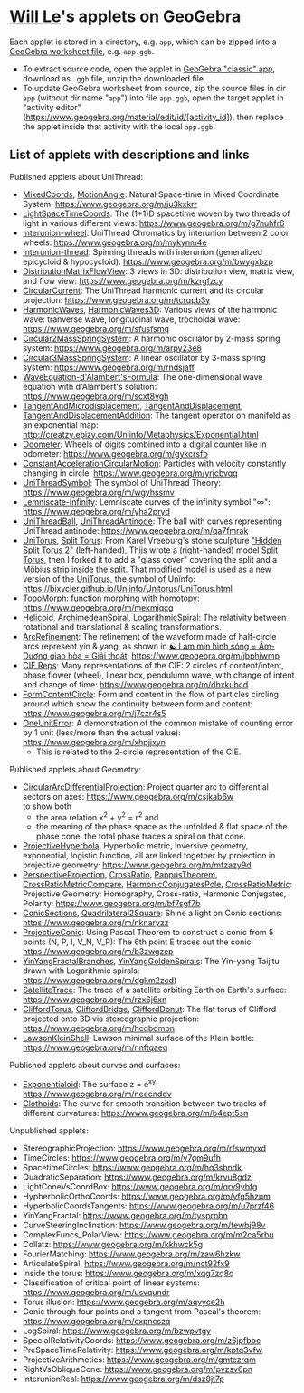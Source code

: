# <a href="https://www.geogebra.org/u/lexuandinhct">Will Le</a>'s applets on GeoGebra

Each applet is stored in a directory, e.g. `app`, which can be zipped into a <a href="https://wiki.geogebra.org/en/Reference:File_Format">GeoGebra worksheet file</a>, e.g. `app.ggb`. 
- To extract source code, open the applet in <a href="https://www.geogebra.org/classic/">GeoGebra "classic" app</a>, download as `.ggb` file, unzip the downloaded file.
- To update GeoGebra worksheet from source, zip the source files in dir  `app` (without dir name "`app`") into file `app.ggb`, open the target applet in "activity editor" (https://www.geogebra.org/material/edit/id/[activity_id]), then replace the applet inside that activity with the local `app.ggb`.


## List of applets with descriptions and links

Published applets about UniThread:

- [MixedCoords](MixedCoords/), [MotionAngle](MotionAngle/): Natural Space-time in Mixed Coordinate System: https://www.geogebra.org/m/ju3kxkrr
- [LightSpaceTimeCoords](LightSpaceTimeCoords/): The (1+1)D spacetime woven by two threads of light in various different views: https://www.geogebra.org/m/g7nuhfr6
- [Interunion-wheel](Interunion-wheel/): UniThread Chromatics by interunion between 2 color wheels: https://www.geogebra.org/m/mykynm4e
- [Interunion-thread](Interunion-thread/): Spinning threads with interunion (generalized epicycloid & hypocycloid): https://www.geogebra.org/m/bwygxbzp
- [DistributionMatrixFlowView](DistributionMatrixFlowView/): 3 views in 3D: distribution view, matrix view, and flow view: https://www.geogebra.org/m/kzrgfzcy
- [CircularCurrent](CircularCurrent/): The UniThread harmonic current and its circular projection: https://www.geogebra.org/m/tcrqpb3y
- [HarmonicWaves](HarmonicWaves/), [HarmonicWaves3D](HarmonicWaves3D/): Various views of the harmonic wave: tranverse wave, longitudinal wave, trochoidal wave: https://www.geogebra.org/m/sfusfsmq
- [Circular2MassSpringSystem](Circular2MassSpringSystem/): A harmonic oscillator by 2-mass spring system: https://www.geogebra.org/m/arpy23e8
- [Circular3MassSpringSystem](Circular3MassSpringSystem/): A linear oscillator by 3-mass spring system: https://www.geogebra.org/m/rndsjaff
- [WaveEquation-d'Alambert'sFormula](WaveEquation-d'Alambert'sFormula/): The one-dimensional wave equation with d'Alambert's solution: https://www.geogebra.org/m/scxt8vgh
- [TangentAndMicrodisplacement](TangentAndMicrodisplacement/), [TangentAndDisplacement](TangentAndDisplacement/), [TangentAndDisplacementAddition](TangentAndDisplacementAddition/): The tangent operator on manifold as an exponential map: http://creatzy.epizy.com/Uniinfo/Metaphysics/Exponential.html
- [Odometer](Odometer/): Wheels of digits combined into a digital counter like in odometer: https://www.geogebra.org/m/gykcrsfb
- [ConstantAccelerationCircularMotion](ConstantAccelerationCircularMotion/): Particles with velocity constantly changing in circle: https://www.geogebra.org/m/yrjcbvqq
- [UniThreadSymbol](UniThreadSymbol/): The symbol of UniThread Theory: https://www.geogebra.org/m/wgyhssmv
- [Lemniscate-Infinity](Lemniscate-Infinity/): Lemniscate curves of the infinity symbol "∞": https://www.geogebra.org/m/yha2pryd
- [UniThreadBall](UniThreadBall/), [UniThreadAntinode](UniThreadAntinode/): The ball with curves representing UniThread antinode: https://www.geogebra.org/m/qa7fmrak
- [UniTorus](UniTorus/), [Split Torus](Split%20Torus/): From Karel Vreeburg's stone sculpture ["Hidden Split Torus 2"](https://www.karelvreeburg.com/kunstwerk/13285086_Hidden+Split+Torus+2.html) (left-handed), Thijs wrote a (right-handed) model [Split Torus](https://www.geogebra.org/m/n8MCvefK), then I forked it to add a "glass cover" covering the split and a Möbius strip inside the split. That modified model is used as a new version of the [UniTorus](https://www.geogebra.org/m/kgqctbes), the symbol of Unïnfo: https://bixycler.github.io/Uniinfo/Unitorus/UniTorus.html
- [TopoMorph](TopoMorph/): function morphing with [homotopy](https://en.wikipedia.org/wiki/Homotopy): https://www.geogebra.org/m/mekmjqcg
- [Helicoid](Helicoid/), [ArchimedeanSpiral](ArchimedeanSpiral/), [LogarithmicSpiral](LogarithmicSpiral/): The relativity between rotational and translational & scaling transformations.
- [ArcRefinement](ArcRefinement/): The refinement of the waveform made of half-circle arcs represent yin & yang, as shown in [☯ Làm mịn hình sóng = Âm-Dương giao hòa = Giải thoát](https://creatzynotes.blogspot.com/2023/03/lam-min-hinh-song-am-duong-giao-hoa.html): https://www.geogebra.org/m/jbphjwmp
- [CIE Reps](CIE%20Reps/): Many representations of the CIE: 2 circles of content/intent, phase flower (wheel), linear box, pendulumn wave, with change of intent and change of time: https://www.geogebra.org/m/dhxkubcd
- [FormContentCircle](FormContentCircle/): Form and content in the flow of particles circling around which show the continuity between form and content: https://www.geogebra.org/m/j7czr4s5
- [OneUnitError](OneUnitError/): A demonstration of the common mistake of counting error by 1 unit (less/more than the actual value): https://www.geogebra.org/m/xhpjjxyn
  + This is related to the 2-circle representation of the CIE.

Published applets about Geometry:

- [CircularArcDifferentialProjection](CircularArcDifferentialProjection/): Project quarter arc to differential sectors on axes: https://www.geogebra.org/m/csjkab6w   
  to show both 
  + the area relation x<sup>2</sup> + y<sup>2</sup> = r<sup>2</sup> and 
  + the meaning of the phase space as the unfolded & flat space of the phase cone: the total phase traces a spiral on that cone. 
- [ProjectiveHyperbola](ProjectiveHyperbola/): Hyperbolic metric, inversive geometry, exponential, logistic function, all are linked together by projection in projective geometry: https://www.geogebra.org/m/mfzazy9d
- [PerspectiveProjection](PerspectiveProjection/), [CrossRatio](CrossRatio/), [PappusTheorem](PappusTheorem/), [CrossRatioMetricCompare](CrossRatioMetricCompare/), [HarmonicConjugatesPole](HarmonicConjugatesPole/), [CrossRatioMetric](CrossRatioMetric/): Projective Geometry: Homography, Cross-ratio, Harmonic Conjugates, Polarity: https://www.geogebra.org/m/bf7sgf7b
- [ConicSections](ConicSections/), [Quadrilateral2Square](Quadrilateral2Square/): Shine a light on Conic sections: https://www.geogebra.org/m/nknaryzz
- [ProjectiveConic](ProjectiveConic/): Using Pascal Theorem to construct a conic from 5 points (N, P, I, V_N, V_P): The 6th point E traces out the conic: https://www.geogebra.org/m/b3zwgzep
- [YinYangFractalBranches](YinYangFractalBranches/), [YinYangGoldenSpirals](YinYangGoldenSpirals/): The Yin-yang Taijitu drawn with Logarithmic spirals: https://www.geogebra.org/m/dgkm2zcd)
- [SatelliteTrace](SatelliteTrace/): The trace of a satellite orbiting Earth on Earth's surface: https://www.geogebra.org/m/rzx6j6xn
- [CliffordTorus](CliffordTorus/), [CliffordBridge](CliffordBridge/), [CliffordDonut](CliffordDonut/): The flat torus of Clifford projected onto 3D via stereographic projection: https://www.geogebra.org/m/hcqbdmbn
- [LawsonKleinShell](LawsonKleinShell/): Lawson minimal surface of the Klein bottle: https://www.geogebra.org/m/nnftqaeq

Published applets about curves and surfaces:

- [Exponentialoid](Exponentialoid/): The surface z = e<sup>xy</sup>: https://www.geogebra.org/m/neecnddv
- [Clothoids](Clothoids/): The curve for smooth transition between two tracks of different curvatures: https://www.geogebra.org/m/b4ept5sn

Unpublished applets:

- StereographicProjection: https://www.geogebra.org/m/rfswmyxd
- TimeCircles: https://www.geogebra.org/m/y7gm9ufh
- SpacetimeCircles: https://www.geogebra.org/m/hq3sbndk
- QuadraticSeparation: https://www.geogebra.org/m/krvu8gdz
- LightConeVsCoordBox: https://www.geogebra.org/m/qrv9ybfg
- HypberbolicOrthoCoords: https://www.geogebra.org/m/yfg5hzum
- HyperbolicCoordsTangents: https://www.geogebra.org/m/u7przf46
- YinYangFractal: https://www.geogebra.org/m/tysprpbn
- CurveSteeringInclination: https://www.geogebra.org/m/fewbj98v
- ComplexFuncs_PolarView: https://www.geogebra.org/m/m2ca5rbu
- Collatz: https://www.geogebra.org/m/kkhwck5g
- FourierMatching: https://www.geogebra.org/m/zaw6hzkw
- ArticulateSpiral: https://www.geogebra.org/m/nct92fx9
- Inside the torus: https://www.geogebra.org/m/xqg7zq8q
- Classification of critical point of linear systems: https://www.geogebra.org/m/usvqundr
- Torus illusion: https://www.geogebra.org/m/aqvyce2h
- Conic through four points and a tangent from Pascal's theorem: https://www.geogebra.org/m/cxpncszq
- LogSpiral: https://www.geogebra.org/m/bzwpvtgy
- SpecialRelativityCoords: https://www.geogebra.org/m/z6jpfbbc
- PreSpaceTimeRelativity: https://www.geogebra.org/m/kptq3vfw
- ProjectiveArithmetics: https://www.geogebra.org/m/gmtczrqm
- RightVsObliqueCone: https://www.geogebra.org/m/pvzsv6pn
- InterunionReal: https://www.geogebra.org/m/dsz8jt7p
